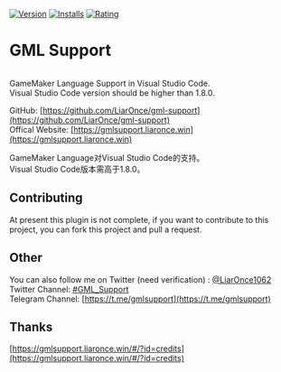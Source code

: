 [![Version](https://vsmarketplacebadge.apphb.com/version/liaronce.gml-support.svg)](https://marketplace.visualstudio.com/items?itemName=liaronce.gml-support)
[![Installs](https://vsmarketplacebadge.apphb.com/installs-short/liaronce.gml-support.svg)](https://marketplace.visualstudio.com/items?itemName=liaronce.gml-support)
[![Rating](https://vsmarketplacebadge.apphb.com/rating/liaronce.gml-support.svg)](https://marketplace.visualstudio.com/items?itemName=liaronce.gml-support)

# GML Support

<div align="center"><img src="https://gmlsupport.liaronce.win/assets/icon.png" alt="" /></div>

GameMaker Language Support in Visual Studio Code.  
Visual Studio Code version should be higher than 1.8.0.

GitHub: [https://github.com/LiarOnce/gml-support](https://github.com/LiarOnce/gml-support)   
Offical Website: [https://gmlsupport.liaronce.win](https://gmlsupport.liaronce.win)

GameMaker Language对Visual Studio Code的支持。      
Visual Studio Code版本需高于1.8.0。    

## Contributing

At present this plugin is not complete, if you want to contribute to this project, you can fork this project and pull a request.

## Other

You can also follow me on Twitter (need verification) : [@LiarOnce1062](https://twitter.com/LiarOnce1062)    
Twitter Channel: [#GML_Support](https://twitter.com/hashtag/GML_Support)    
Telegram Channel: [https://t.me/gmlsupport](https://t.me/gmlsupport)

## Thanks

[https://gmlsupport.liaronce.win/#/?id=credits](https://gmlsupport.liaronce.win/#/?id=credits)
